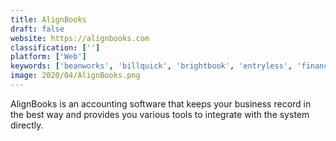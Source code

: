 ```yaml
---
title: AlignBooks
draft: false 
website: https://alignbooks.com
classification: ['']
platform: ['Web']
keywords: ['beanworks', 'billquick', 'brightbook', 'entryless', 'financialforce', 'giddh', 'intacct', 'kashoo', 'lessaccounting', 'outright', 'quickbooks', 'quickbooks_online', 'sage_50cloud', 'sage_one', 'speedinvoice', 'wave_accounting', 'xero', 'zento', 'zoho_books', 'billwerk']
image: 2020/04/AlignBooks.png
---
```

AlignBooks is an accounting software that keeps your business record in the best way and provides you various tools to integrate with the system directly.